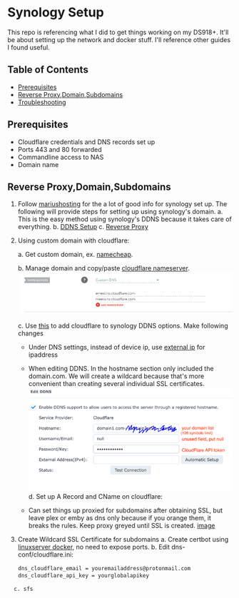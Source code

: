 # Synology Setup

This repo is referencing what I did to get things working on my DS918+. It'll be about setting up the network and docker stuff.  I'll reference other guides I found useful.

## Table of Contents
* [Prerequisites](#Prerequisites)
* [Reverse Proxy,Domain,Subdomains](#Reverse-Proxy,Domain,Subdomains)
* [Troubleshooting](#Troubleshooting)

## Prerequisites

* Cloudflare credentials and DNS records set up
* Ports 443 and 80 forwarded
* Commandline access to NAS
* Domain name

## Reverse Proxy,Domain,Subdomains

 1. Follow [mariushosting](https://mariushosting.com) for the a lot of good info for synology set up. The following will provide steps for setting up using synology's domain.
      a. This is the easy method using synology's DDNS because it takes care of everything.
      b. [DDNS Setup](https://mariushosting.com/synology-difference-between-quickconnect-and-ddns/)
      c. [Reverse Proxy](https://mariushosting.com/synology-how-to-use-reverse-proxy-on-dsm-7/)

 3.  Using custom domain with cloudflare:
    
      a. Get custom domain, ex. [namecheap](https://www.namecheap.com).

      b. Manage domain and copy/paste [cloudflare nameserver](https://developers.cloudflare.com/automatic-platform-optimization/get-started/change-nameservers).
     ![image](https://github.com/exedox/synology-setup/blob/main/images/nameserver.PNG)

      c. Use [this](https://github.com/mrikirill/SynologyDDNSCloudflareMultidomain) to add cloudflare to synology DDNS options. Make following changes
     
        * Under DNS settings, instead of device ip, use [external ip](https://whatismyipaddress.com/) for ipaddress
     
        * When editing DDNS.  In the hostname section only included the domain.com. We will create a wildcard because that's more convenient than creating several individual SSL certificates.
             ![image](https://github.com/exedox/synology-setup/blob/main/images/hostname.PNG)
     d. Set up A Record and CName on cloudflare:
        * Can set things up proxied for subdomains after obtaining SSL, but leave plex or emby as dns only because if you orange them, it breaks the rules.  Keep proxy greyed until SSL is created.
          [image](https://github.com/exedox/synology-setup/blob/main/images/arecord.PNG)

   4.  Create Wildcard SSL Certificate for subdomains
      a. Create certbot using [linuxserver docker](https://docs.linuxserver.io/general/swag/#create-container-via-dns-validation-with-a-wildcard-cert), no need to expose ports.
      b. Edit dns-conf/cloudflare.ini:
          ```
          dns_cloudflare_email = youremailaddress@protonmail.com
          dns_cloudflare_api_key = yourglobalapikey
          ```
      c. sfs

